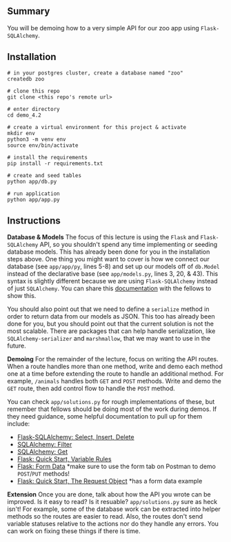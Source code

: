 ## Summary
You will be demoing how to a very simple API for our zoo app using `Flask-SQLAlchemy`.

## Installation
```
# in your postgres cluster, create a database named "zoo"
createdb zoo

# clone this repo
git clone <this repo's remote url>

# enter directory
cd demo_4.2

# create a virtual environment for this project & activate
mkdir env
python3 -m venv env
source env/bin/activate

# install the requirements
pip install -r requirements.txt

# create and seed tables
python app/db.py

# run application
python app/app.py
```

## Instructions

**Database & Models**
The focus of this lecture is using the `Flask` and `Flask-SQLAlchemy` API, so you shouldn't spend any time implementing or seeding database models. This has already been done for you in the installation steps above. One thing you might want to cover is how we connect our database (see `app/app/py`, lines 5-8) and set up our models off of `db.Model` instead of the declarative base (see `app/models.py`, lines 3, 20, & 43). This syntax is slightly different because we are using `Flask-SQLAlchemy` instead of just `SQLAlchemy`. You can share this [documentation](https://flask-sqlalchemy.palletsprojects.com/en/2.x/quickstart/#quickstart) with the fellows to show this.

You should also point out that we need to define a `serialize` method in order to return data from our models as JSON. This too has already been done for you, but you should point out that the current solution is not the most scalable. There are packages that can help handle serialization, like `SQLAlchemy-serializer` and `marshmallow`, that we may want to use in the future.

**Demoing**
For the remainder of the lecture, focus on writing the API routes. When a route handles more than one method, write and demo each method one at a time before extending the route to handle an additional method. For example, `/animals` handles both `GET` and `POST` methods. Write and demo the `GET` route, then add control flow to handle the `POST` method.

You can check `app/solutions.py` for rough implementations of these, but remember that fellows should be doing most of the work during demos. If they need guidance, some helpful documentation to pull up for them include:
- [Flask-SQLAlchemy: Select, Insert, Delete](https://flask-sqlalchemy.palletsprojects.com/en/2.x/queries/)
- [SQLAlchemy: Filter](https://docs.sqlalchemy.org/en/14/orm/query.html#sqlalchemy.orm.Query.filter)
- [SQLAlchemy: Get](https://docs.sqlalchemy.org/en/14/orm/query.html#sqlalchemy.orm.Query.get)
- [Flask: Quick Start, Variable Rules](https://flask.palletsprojects.com/en/1.1.x/quickstart/#variable-rules)
- [Flask: Form Data](https://flask.palletsprojects.com/en/1.1.x/api/#flask.Request.form) *make sure to use the form tab on Postman to demo `POST`/`PUT` methods!
- [Flask: Quick Start, The Request Object](https://flask.palletsprojects.com/en/1.1.x/quickstart/#the-request-object) *has a form data example

**Extension**
Once you are done, talk about how the API you wrote can be improved. Is it easy to read? Is it resuable? `app/solutions.py` sure as heck isn't! For example, some of the database work can be extracted into helper methods so the routes are easier to read. Also, the routes don't send variable statuses relative to the actions nor do they handle any errors. You can work on fixing these things if there is time.